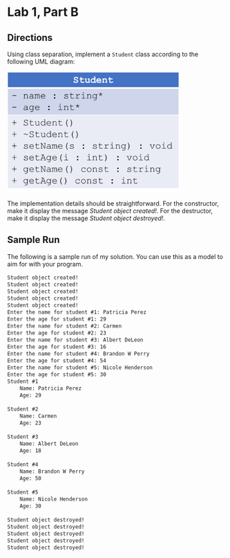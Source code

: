 # Lab 1, Part B

## Directions

Using class separation, implement a `Student` class according to the following UML diagram:

<img src="Student-UML.png" width="400"/>

The implementation details should be straightforward. For the constructor, make it display the message *Student object created!*. For the destructor, make it display the message *Student object destroyed!*.

## Sample Run

The following is a sample run of my solution. You can use this as a model to aim for with your program.

```
Student object created!
Student object created!
Student object created!
Student object created!
Student object created!
Enter the name for student #1: Patricia Perez
Enter the age for student #1: 29
Enter the name for student #2: Carmen
Enter the age for student #2: 23
Enter the name for student #3: Albert DeLeon
Enter the age for student #3: 16
Enter the name for student #4: Brandon W Perry
Enter the age for student #4: 54
Enter the name for student #5: Nicole Henderson
Enter the age for student #5: 30
Student #1
    Name: Patricia Perez
    Age: 29

Student #2
    Name: Carmen
    Age: 23

Student #3
    Name: Albert DeLeon
    Age: 18

Student #4
    Name: Brandon W Perry
    Age: 50

Student #5
    Name: Nicole Henderson
    Age: 30

Student object destroyed!
Student object destroyed!
Student object destroyed!
Student object destroyed!
Student object destroyed!
```
